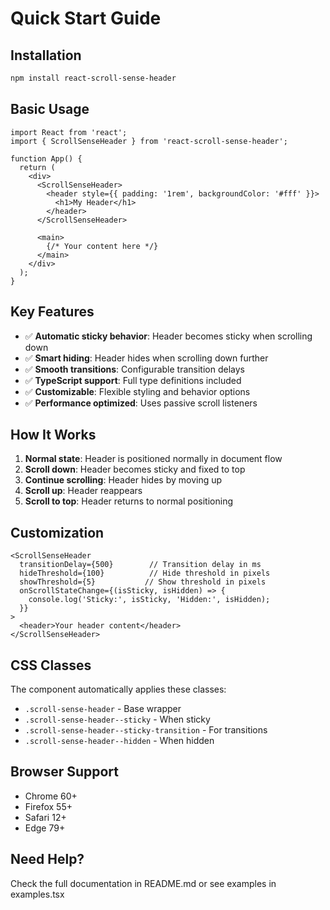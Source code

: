 # Quick Start Guide

## Installation

```bash
npm install react-scroll-sense-header
```

## Basic Usage

```tsx
import React from 'react';
import { ScrollSenseHeader } from 'react-scroll-sense-header';

function App() {
  return (
    <div>
      <ScrollSenseHeader>
        <header style={{ padding: '1rem', backgroundColor: '#fff' }}>
          <h1>My Header</h1>
        </header>
      </ScrollSenseHeader>
      
      <main>
        {/* Your content here */}
      </main>
    </div>
  );
}
```

## Key Features

- ✅ **Automatic sticky behavior**: Header becomes sticky when scrolling down
- ✅ **Smart hiding**: Header hides when scrolling down further
- ✅ **Smooth transitions**: Configurable transition delays
- ✅ **TypeScript support**: Full type definitions included
- ✅ **Customizable**: Flexible styling and behavior options
- ✅ **Performance optimized**: Uses passive scroll listeners

## How It Works

1. **Normal state**: Header is positioned normally in document flow
2. **Scroll down**: Header becomes sticky and fixed to top
3. **Continue scrolling**: Header hides by moving up
4. **Scroll up**: Header reappears
5. **Scroll to top**: Header returns to normal positioning

## Customization

```tsx
<ScrollSenseHeader
  transitionDelay={500}        // Transition delay in ms
  hideThreshold={100}          // Hide threshold in pixels
  showThreshold={5}           // Show threshold in pixels
  onScrollStateChange={(isSticky, isHidden) => {
    console.log('Sticky:', isSticky, 'Hidden:', isHidden);
  }}
>
  <header>Your header content</header>
</ScrollSenseHeader>
```

## CSS Classes

The component automatically applies these classes:
- `.scroll-sense-header` - Base wrapper
- `.scroll-sense-header--sticky` - When sticky
- `.scroll-sense-header--sticky-transition` - For transitions
- `.scroll-sense-header--hidden` - When hidden

## Browser Support

- Chrome 60+
- Firefox 55+
- Safari 12+
- Edge 79+

## Need Help?

Check the full documentation in README.md or see examples in examples.tsx
